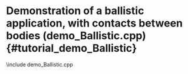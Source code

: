 Demonstration of a ballistic application, with contacts between bodies (demo_Ballistic.cpp) {#tutorial_demo_Ballistic}
==========================

\include demo_Ballistic.cpp
